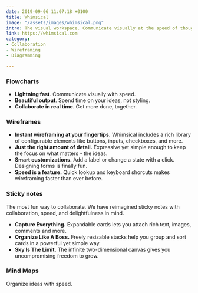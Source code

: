 ```yaml
---
date: 2019-09-06 11:07:18 +0100
title: Whimsical
image: "/assets/images/whimsical.png"
intro: The visual workspace. Communicate visually at the speed of thought.
link: https://whimsical.com
category:
- Collaboration
- Wireframing
- Diagramming

---
```

### Flowcharts

* **Lightning fast**. Communicate visually with speed.
* **Beautiful output**. Spend time on your ideas, not styling.
* **Collaborate in real time**. Get more done, together.

### Wireframes

* **Instant wireframing at your fingertips.** Whimsical includes a rich library of configurable elements like buttons, inputs, checkboxes, and more.
* **Just the right amount of detail.** Expressive yet simple enough to keep the focus on what matters - the ideas.
* **Smart customizations.** Add a label or change a state with a click. Designing forms is finally fun.
* **Speed is a feature.** Quick lookup and keyboard shorcuts makes wireframing faster than ever before.

### Sticky notes

The most fun way to collaborate. We have reimagined sticky notes with collaboration, speed, and delightfulness in mind.

* **Capture Everything.** Expandable cards lets you attach rich text, images, comments and more.
* **Organize Like A Boss.** Freely resizable stacks help you group and sort cards in a powerful yet simple way.
* **Sky Is The Limit.** The infinite two-dimensional canvas gives you uncompromising freedom to grow.

### Mind Maps

Organize ideas with speed.